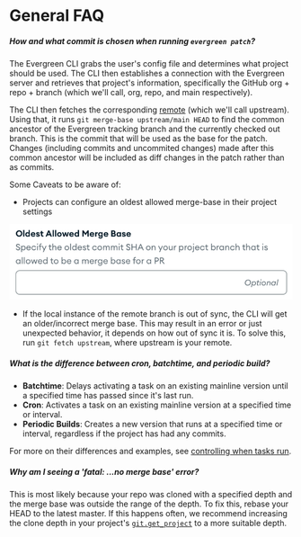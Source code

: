 # General FAQ

##### How and what commit is chosen when running `evergreen patch`?

The Evergreen CLI grabs the user's config file and determines what project should be used. The CLI then establishes a connection with the Evergreen server and retrieves that project's information, specifically the GitHub org + repo + branch (which we'll call, org, repo, and main respectively).

The CLI then fetches the corresponding [remote](https://git-scm.com/docs/git-remote) (which we'll call upstream).
Using that, it runs `git merge-base upstream/main HEAD` to find the common ancestor of the Evergreen tracking branch and the currently checked out branch. This is the commit that will be used as the base for the patch. Changes (including commits and uncommited changes) made after this common ancestor will be included as diff changes in the patch rather than as commits.

Some Caveats to be aware of:

- Projects can configure an oldest allowed merge-base in their project settings

![Oldest Allowed Merge Base](../images/oldest_allowed_merge_base.png)

- If the local instance of the remote branch is out of sync, the CLI will get an older/incorrect merge base. This may result in an error or just unexpected behavior, it depends on how out of sync it is. To solve this, run `git fetch upstream`, where upstream is your remote.

##### What is the difference between cron, batchtime, and periodic build?

- **Batchtime**: Delays activating a task on an existing mainline version until a specified time has passed since it's last run.
- **Cron**: Activates a task on an existing mainline version at a specified time or interval.
- **Periodic Builds**: Creates a new version that runs at a specified time or interval, regardless if the project has had any commits.

For more on their differences and examples, see [controlling when tasks run](Project-Configuration/Controlling-when-tasks-run).

##### Why am I seeing a 'fatal: ...no merge base' error?

This is most likely because your repo was cloned with a specified depth and the merge base was outside the range of the depth. To fix this, rebase your HEAD to the latest master. If this happens often, we recommend increasing the clone depth in your project's [`git.get_project`](Project-Configuration/Project-Commands#gitget_project) to a more suitable depth.
